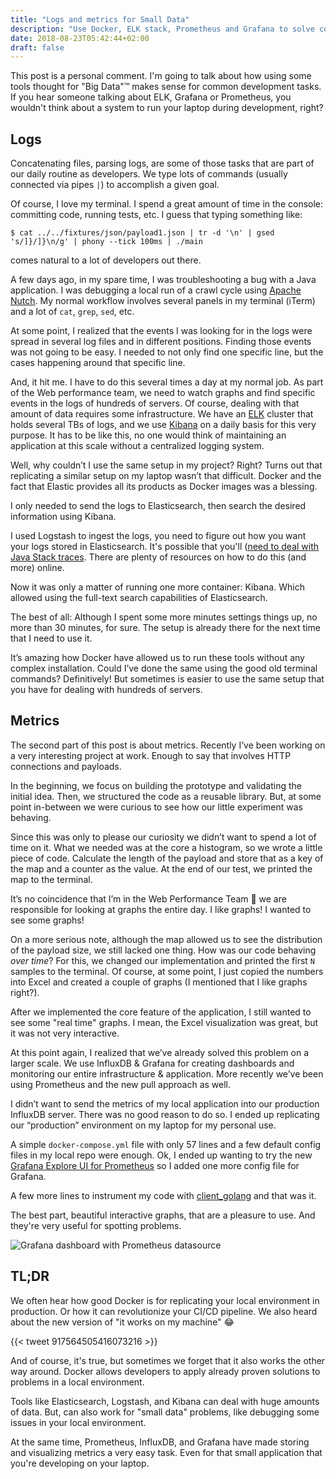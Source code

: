 ```yaml
---
title: "Logs and metrics for Small Data"
description: "Use Docker, ELK stack, Prometheus and Grafana to solve common problems in your local environment."
date: 2018-08-23T05:42:44+02:00
draft: false
---
```


This post is a personal comment. I'm going to talk about how using some tools
thought for "Big Data"™ makes sense for common development tasks. If you hear
someone talking about ELK, Grafana or Prometheus, you wouldn't think about a
system to run your laptop during development, right?


## Logs

Concatenating files, parsing logs, are some of those tasks that are part of our
daily routine as developers. We type lots of commands (usually connected via
pipes `|`) to accomplish a given goal.

Of course, I love my terminal. I spend a great amount of time in the console:
committing code,  running tests, etc. I guess that typing something like:

```
$ cat ../../fixtures/json/payload1.json | tr -d '\n' | gsed 's/]}/]}\n/g' | phony --tick 100ms | ./main
```

comes natural to a lot of developers out there.

A few days ago, in my spare time, I was troubleshooting a bug with a Java
application. I was debugging a local run of a crawl cycle using [Apache
Nutch](http://nutch.apache.org/). My normal workflow involves several panels in
my terminal (iTerm) and a lot of `cat`, `grep`, `sed`, etc.

At some point, I realized that the events I was looking for in the logs were
spread in several log files and in different positions. Finding those events was
not going to be easy. I needed to not only find one specific line, but the cases
happening around that specific line.

And, it hit me. I have to do this several times a day at my normal job. As part
of the Web performance team, we need to watch graphs and find specific events in
the logs of hundreds of servers. Of course, dealing with that amount of data
requires some infrastructure. We have an [ELK](https://www.elastic.co/elk-stack)
cluster that holds several TBs of logs, and we use
[Kibana](https://www.elastic.co/products/kibana ) on a daily basis for this very
purpose. It has to be like this, no one would think of maintaining an
application at this scale without a centralized logging system.

Well, why couldn’t I use the same setup in my project? Right? Turns out that
replicating a similar setup on my laptop wasn’t that difficult. Docker and the
fact that Elastic provides all its products as Docker images was a blessing.

I only needed to send the logs to Elasticsearch, then search the desired
information using Kibana.

I used Logstash to ingest the logs, you need to figure out how you want your
logs stored in Elasticsearch. It's possible that you'll ([need to deal with
Java Stack traces](https://sematext.com/blog/handling-stack-traces-with-logstash/).
There are plenty of resources on how to do this (and more) online.

Now it was only a matter of running one more container: Kibana. Which allowed
using the full-text search capabilities of Elasticsearch.

The best of all: Although I spent some more minutes settings things up, no more
than 30 minutes, for sure. The setup is already there for the next time that I
need to use it.

It’s amazing how Docker have allowed us to run these tools without any complex
installation. Could I’ve done the same using the good old terminal commands?
Definitively! But sometimes is easier to use the same setup that you have for
dealing with hundreds of servers.

## Metrics

The second part of this post is about metrics. Recently I’ve been working on a
very interesting project at work. Enough to say that involves HTTP connections
and payloads.

In the beginning, we focus on building the prototype and validating the initial
idea. Then, we structured the code as a reusable library. But, at some point
in-between we were curious to see how our little experiment was behaving.

Since this was only to please our curiosity we didn’t want to spend a lot of
time on it.  What we needed was at the core a histogram, so we wrote a little
piece of code. Calculate the length of the payload and store that as a key of
the map and a counter as the value. At the end of our test, we printed the map
to the terminal.

It’s no coincidence that I’m in the Web Performance Team 🤔 we are responsible
for looking at graphs the entire day. I like graphs! I wanted to see some
graphs!

On a more serious note, although the map allowed us to see the distribution of
the payload size, we still lacked one thing. How was our code behaving *over time*?
For this, we changed our implementation and printed the first `N` samples to the
terminal. Of course, at some point, I just copied the numbers into Excel and
created a couple of graphs (I mentioned that I like graphs right?).

After we implemented the core feature of the application, I still wanted to see
some "real time" graphs. I mean, the Excel visualization was great, but it was
not very interactive.

At this point again, I realized that we’ve already solved this problem on a
larger scale. We use InfluxDB & Grafana for creating dashboards and monitoring
our entire infrastructure & application. More recently we’ve been using
Prometheus and the new pull approach as well.

I didn’t want to send the metrics of my local application into our production
InfluxDB server. There was no good reason to do so. I ended up replicating our
“production” environment on my laptop for my personal use.

A simple `docker-compose.yml` file with only 57 lines and a few default config
files in my local repo were enough. Ok, I ended up wanting to try the new
[Grafana Explore UI for
Prometheus](https://promcon.io/2018-munich/talks/explore-your-prometheus-data-in-grafana/)
so I added one more config file for Grafana.

A few more lines to instrument my code with
[client_golang](https://github.com/prometheus/client_golang) and that was it.

The best part, beautiful interactive graphs, that are a pleasure to use. And
they're very useful for spotting problems.

![Grafana dashboard with Prometheus
datasource](/images/logs-and-metrics/grafana-prometheus.png "Grafana dashboard")

## TL;DR

We often hear how good Docker is for replicating your local environment in
production. Or how it can revolutionize your CI/CD pipeline. We also heard about
the new version of "it works on my machine" 😂

{{< tweet 917564505416073216 >}}

And of course, it's true, but sometimes we forget that it also works the other
way around. Docker allows developers to apply already proven solutions to
problems in a local environment.

Tools like Elasticsearch, Logstash, and Kibana can deal with huge amounts of
data. But, can also work for "small data" problems, like debugging some issues
in your local environment.

At the same time, Prometheus, InfluxDB, and Grafana have made storing and
visualizing metrics a very easy task. Even for that small application that
you're developing on your laptop.
